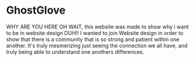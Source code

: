 # GhostGlove
<head/> 
</body> 
WHY ARE YOU HERE OH WAIT, this website was made to show why i want to be in website design DUH!! 
I wanted to join Website design in order to show that there is a community that is so strong and patient within one another.
It's truly mesmerizing just seeing the connection we all have, and truly being able to understand one anothers differences. 
